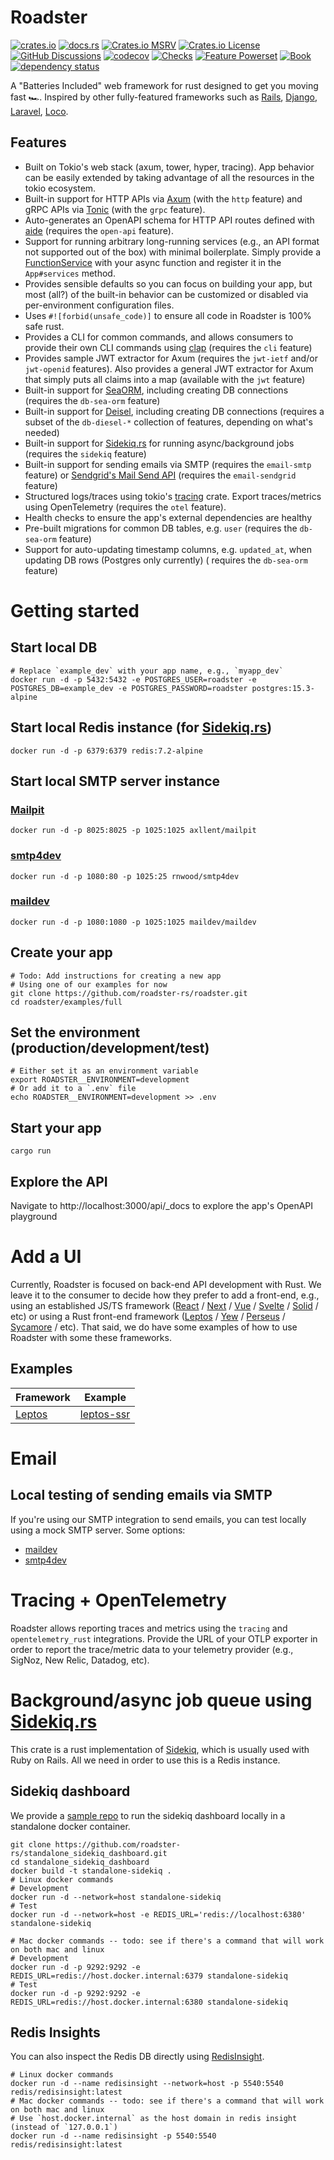 # Roadster

[![crates.io](https://img.shields.io/crates/v/roadster.svg)](https://crates.io/crates/roadster)
[![docs.rs](https://img.shields.io/docsrs/roadster?logo=docsdotrs)](https://docs.rs/roadster/latest/roadster/)
[![Crates.io MSRV](https://img.shields.io/crates/msrv/roadster)](https://crates.io/crates/roadster)
[![Crates.io License](https://img.shields.io/crates/l/roadster)](https://crates.io/crates/roadster)
[![GitHub Discussions](https://img.shields.io/github/discussions/roadster-rs/roadster?logo=github)](https://github.com/roadster-rs/roadster/discussions)
[![codecov](https://codecov.io/gh/roadster-rs/roadster/graph/badge.svg?token=JIMN3U8K88)](https://codecov.io/gh/roadster-rs/roadster)
[![Checks](https://github.com/roadster-rs/roadster/actions/workflows/ci.yml/badge.svg)](https://github.com/roadster-rs/roadster/actions/workflows/ci.yml)
[![Feature Powerset](https://github.com/roadster-rs/roadster/actions/workflows/feature_powerset.yml/badge.svg)](https://github.com/roadster-rs/roadster/actions/workflows/feature_powerset.yml)
[![Book](https://github.com/roadster-rs/roadster/actions/workflows/book.yml/badge.svg)](https://github.com/roadster-rs/roadster/actions/workflows/book.yml)
[![dependency status](https://deps.rs/crate/roadster/latest/status.svg)](https://deps.rs/crate/roadster/)

A "Batteries Included" web framework for rust designed to get you moving fast 🏎️. Inspired by other fully-featured
frameworks such
as [Rails](https://rubyonrails.org/), [Django](https://www.djangoproject.com/), [Laravel](https://laravel.com/), [Loco](https://github.com/loco-rs/loco).

## Features

- Built on Tokio's web stack (axum, tower, hyper, tracing). App behavior can be easily extended by taking advantage of
  all the resources in the tokio ecosystem.
- Built-in support for HTTP APIs via [Axum](https://crates.io/crates/axum) (with the `http` feature) and gRPC APIs
  via [Tonic](https://crates.io/crates/tonic) (with the `grpc` feature).
- Auto-generates an OpenAPI schema for HTTP API routes defined with [aide](https://crates.io/crates/aide) (requires
  the `open-api` feature).
- Support for running arbitrary long-running services (e.g., an API format not supported out of the box) with minimal
  boilerplate. Simply provide a
  [FunctionService](https://docs.rs/roadster/latest/roadster/service/function/service/struct.FunctionService.html)
  with your async function and register it in the `App#services` method.
- Provides sensible defaults so you can focus on building your app, but most (all?) of the built-in behavior can be
  customized or disabled via per-environment configuration files.
- Uses `#![forbid(unsafe_code)]` to ensure all code in Roadster is 100% safe rust.
- Provides a CLI for common commands, and allows consumers to provide their own CLI commands
  using [clap](https://crates.io/crates/clap) (requires the `cli` feature)
- Provides sample JWT extractor for Axum (requires the `jwt-ietf` and/or `jwt-openid` features). Also provides a general
  JWT extractor for Axum that simply puts all claims into a map (available with the `jwt` feature)
- Built-in support for [SeaORM](https://crates.io/crates/sea-orm), including creating DB connections (requires
  the `db-sea-orm` feature)
- Built-in support for [Deisel](https://crates.io/crates/diesel), including creating DB connections (requires a subset
  of the `db-diesel-*` collection of features, depending on what's needed)
- Built-in support for [Sidekiq.rs](https://crates.io/crates/rusty-sidekiq) for running async/background jobs (requires
  the `sidekiq` feature)
- Built-in support for sending emails via SMTP (requires the `email-smtp` feature)
  or [Sendgrid's Mail Send API](https://www.twilio.com/docs/sendgrid/api-reference/mail-send/mail-send) (requires the
  `email-sendgrid` feature)
- Structured logs/traces using tokio's [tracing](https://docs.rs/tracing/latest/tracing/) crate. Export traces/metrics
  using OpenTelemetry (requires the `otel` feature).
- Health checks to ensure the app's external dependencies are healthy
- Pre-built migrations for common DB tables, e.g. `user` (requires the `db-sea-orm` feature)
- Support for auto-updating timestamp columns, e.g. `updated_at`, when updating DB rows (Postgres only currently) (
  requires the `db-sea-orm` feature)

# Getting started

## Start local DB

```shell
# Replace `example_dev` with your app name, e.g., `myapp_dev`
docker run -d -p 5432:5432 -e POSTGRES_USER=roadster -e POSTGRES_DB=example_dev -e POSTGRES_PASSWORD=roadster postgres:15.3-alpine
```

## Start local Redis instance (for [Sidekiq.rs](https://crates.io/crates/rusty-sidekiq))

```shell
docker run -d -p 6379:6379 redis:7.2-alpine
```

## Start local SMTP server instance

### [Mailpit](https://github.com/axllent/mailpit)

```shell
docker run -d -p 8025:8025 -p 1025:1025 axllent/mailpit
```

### [smtp4dev](https://github.com/rnwood/smtp4dev)

```shell
docker run -d -p 1080:80 -p 1025:25 rnwood/smtp4dev
```

### [maildev](https://github.com/maildev/maildev)

```shell
docker run -d -p 1080:1080 -p 1025:1025 maildev/maildev
```

## Create your app

```shell
# Todo: Add instructions for creating a new app
# Using one of our examples for now 
git clone https://github.com/roadster-rs/roadster.git
cd roadster/examples/full
```

## Set the environment (production/development/test)

```shell
# Either set it as an environment variable
export ROADSTER__ENVIRONMENT=development
# Or add it to a `.env` file
echo ROADSTER__ENVIRONMENT=development >> .env
```

## Start your app

```shell
cargo run
```

## Explore the API

Navigate to http://localhost:3000/api/_docs to explore the app's OpenAPI playground

# Add a UI

Currently, Roadster is focused on back-end API development with Rust. We leave it to the consumer to decide how they
prefer to add a front-end, e.g., using an established JS/TS
framework ([React](https://react.dev/) / [Next](https://nextjs.org/) / [Vue](https://vuejs.org/) / [Svelte](https://svelte.dev/) / [Solid](https://www.solidjs.com/)
/ etc) or
using a Rust front-end
framework ([Leptos](https://github.com/leptos-rs/leptos) / [Yew](https://github.com/yewstack/yew) / [Perseus](https://github.com/framesurge/perseus/) / [Sycamore](https://github.com/sycamore-rs/sycamore)
/ etc). That said, we do have some examples of how to use Roadster with some these frameworks.

## Examples

| Framework                                     | Example                                                                             |
|-----------------------------------------------|-------------------------------------------------------------------------------------|
| [Leptos](https://github.com/leptos-rs/leptos) | [leptos-ssr](https://github.com/roadster-rs/roadster/tree/main/examples/leptos-ssr) |

# Email

## Local testing of sending emails via SMTP

If you're using our SMTP integration to send emails, you can test locally using a mock SMTP server. Some options:

- [maildev](https://github.com/maildev/maildev)
- [smtp4dev](https://github.com/rnwood/smtp4dev)

# Tracing + OpenTelemetry

Roadster allows reporting traces and metrics using the `tracing` and `opentelemetry_rust` integrations. Provide the URL
of your OTLP exporter in order to report the trace/metric data to your telemetry provider (e.g., SigNoz, New Relic,
Datadog, etc).

# Background/async job queue using [Sidekiq.rs](https://crates.io/crates/rusty-sidekiq)

This crate is a rust implementation of [Sidekiq](https://sidekiq.org/), which is usually used with Ruby on Rails. All we
need in order to use this is a Redis instance.

## Sidekiq dashboard

We provide a [sample repo](https://github.com/roadster-rs/standalone_sidekiq_dashboard) to run the sidekiq dashboard
locally in a standalone docker container.

```shell
git clone https://github.com/roadster-rs/standalone_sidekiq_dashboard.git
cd standalone_sidekiq_dashboard
docker build -t standalone-sidekiq .
# Linux docker commands
# Development
docker run -d --network=host standalone-sidekiq
# Test
docker run -d --network=host -e REDIS_URL='redis://localhost:6380' standalone-sidekiq

# Mac docker commands -- todo: see if there's a command that will work on both mac and linux
# Development
docker run -d -p 9292:9292 -e REDIS_URL=redis://host.docker.internal:6379 standalone-sidekiq
# Test
docker run -d -p 9292:9292 -e REDIS_URL=redis://host.docker.internal:6380 standalone-sidekiq
```

## Redis Insights

You can also inspect the Redis DB directly using [RedisInsight](https://redis.io/docs/connect/insight/).

```shell
# Linux docker commands
docker run -d --name redisinsight --network=host -p 5540:5540 redis/redisinsight:latest
# Mac docker commands -- todo: see if there's a command that will work on both mac and linux
# Use `host.docker.internal` as the host domain in redis insight (instead of `127.0.0.1`)
docker run -d --name redisinsight -p 5540:5540 redis/redisinsight:latest
```
